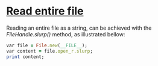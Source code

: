 [1]: http://rosettacode.org/wiki/Read_entire_file

# [Read entire file][1]

Reading an entire file as a string, can be achieved with the *FileHandle.slurp()* method, as illustrated bellow:

```ruby
var file = File.new(__FILE__);
var content = file.open_r.slurp;
print content;
```